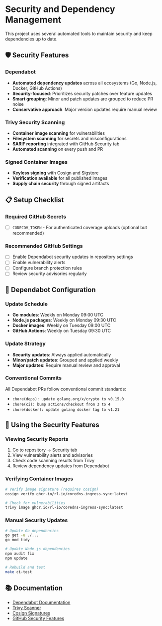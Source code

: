 # Security and Dependency Management

This project uses several automated tools to maintain security and keep dependencies up to date.

## 🛡️ Security Features

### Dependabot

- **Automated dependency updates** across all ecosystems (Go, Node.js, Docker, GitHub Actions)
- **Security-focused**: Prioritizes security patches over feature updates
- **Smart grouping**: Minor and patch updates are grouped to reduce PR noise
- **Conservative approach**: Major version updates require manual review

### Trivy Security Scanning

- **Container image scanning** for vulnerabilities
- **Filesystem scanning** for secrets and misconfigurations  
- **SARIF reporting** integrated with GitHub Security tab
- **Automated scanning** on every push and PR

### Signed Container Images

- **Keyless signing** with Cosign and Sigstore
- **Verification available** for all published images
- **Supply chain security** through signed artifacts

## 📋 Setup Checklist

### Required GitHub Secrets

- [ ] `CODECOV_TOKEN` - For authenticated coverage uploads (optional but recommended)

### Recommended GitHub Settings

- [ ] Enable Dependabot security updates in repository settings
- [ ] Enable vulnerability alerts
- [ ] Configure branch protection rules
- [ ] Review security advisories regularly

## 🔧 Dependabot Configuration

### Update Schedule

- **Go modules**: Weekly on Monday 09:00 UTC
- **Node.js packages**: Weekly on Monday 09:30 UTC  
- **Docker images**: Weekly on Tuesday 09:00 UTC
- **GitHub Actions**: Weekly on Tuesday 09:30 UTC

### Update Strategy

- **Security updates**: Always applied automatically
- **Minor/patch updates**: Grouped and applied weekly
- **Major updates**: Require manual review and approval

### Conventional Commits

All Dependabot PRs follow conventional commit standards:

- `chore(deps): update golang.org/x/crypto to v0.15.0`
- `chore(ci): bump actions/checkout from 3 to 4`
- `chore(docker): update golang docker tag to v1.21`

## 🚀 Using the Security Features

### Viewing Security Reports

1. Go to repository → Security tab
2. View vulnerability alerts and advisories  
3. Check code scanning results from Trivy
4. Review dependency updates from Dependabot

### Verifying Container Images

```bash
# Verify image signature (requires cosign)
cosign verify ghcr.io/rl-io/coredns-ingress-sync:latest

# Check for vulnerabilities
trivy image ghcr.io/rl-io/coredns-ingress-sync:latest
```

### Manual Security Updates

```bash
# Update Go dependencies
go get -u ./...
go mod tidy

# Update Node.js dependencies  
npm audit fix
npm update

# Rebuild and test
make ci-test
```

## 📚 Documentation

- [Dependabot Documentation](https://docs.github.com/en/code-security/dependabot)
- [Trivy Scanner](https://trivy.dev/)
- [Cosign Signatures](https://docs.sigstore.dev/signing/signing_with_containers/)
- [GitHub Security Features](https://docs.github.com/en/code-security)
